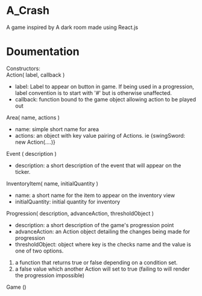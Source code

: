 # A_Crash

A game inspired by A dark room made using React.js


# Doumentation

Constructors:  
Action( label, callback )
- label: Label to appear on button in game. If being used in a progression, label convention is to start with '#' but is otherwise unaffected.
- callback: function bound to the game object allowing action to be played out

Area( name, actions )
- name: simple short name for area
- actions: an object with key value pairing of Actions. ie {swingSword: new Action(....)}

Event ( description )
- description: a short description of the event that will appear on the ticker.

InventoryItem( name, initialQuantity )
- name: a short name for the item to appear on the inventory view
- initialQuantity: initial quantity for inventory

Progression( description, advanceAction, thresholdObject )
- description: a short description of the game's progression point
- advanceAction: an Action object detailing the changes being made for progression
- thresholdObject: object where key is the checks name and the value is one of two options.
1) a function that returns true or false depending on a condition set.
2) a false value which another Action will set to true (failing to will render the progression impossible)

Game ()